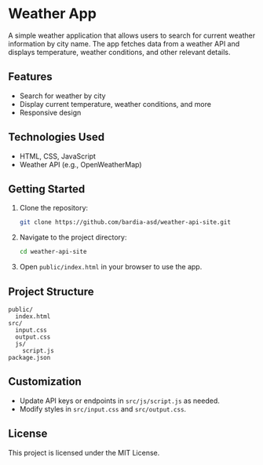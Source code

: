 # Weather App

A simple weather application that allows users to search for current weather information by city name. The app fetches data from a weather API and displays temperature, weather conditions, and other relevant details.

## Features

-   Search for weather by city
-   Display current temperature, weather conditions, and more
-   Responsive design

## Technologies Used

-   HTML, CSS, JavaScript
-   Weather API (e.g., OpenWeatherMap)

## Getting Started

1. Clone the repository:
    ```sh
    git clone https://github.com/bardia-asd/weather-api-site.git
    ```
2. Navigate to the project directory:
    ```sh
    cd weather-api-site
    ```
3. Open `public/index.html` in your browser to use the app.

## Project Structure

```
public/
  index.html
src/
  input.css
  output.css
  js/
    script.js
package.json
```

## Customization

-   Update API keys or endpoints in `src/js/script.js` as needed.
-   Modify styles in `src/input.css` and `src/output.css`.

## License

This project is licensed under the MIT License.
